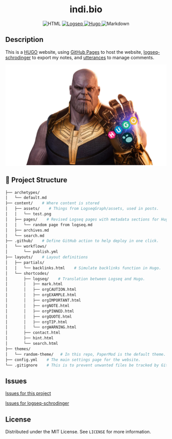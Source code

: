 <h1 align="center">
    indi.bio
</h1>

<p align="center">
    <img
        alt="HTML"
        src="https://img.shields.io/badge/html5-%23E34F26.svg?style=for-the-badge&logo=html5&logoColor=white">
    <a href="https://logseq.com/#/">
    <img
        alt="Logseq"
        src="https://img.shields.io/static/v1?label=&message=LOGSEQ&color=002B35&style=for-the-badge">
    </a>
    <a href="https://gohugo.io/">
    <img
        alt="Hugo"
        src="https://img.shields.io/badge/Hugo-black.svg?style=for-the-badge&logo=Hugo">
    </a>
    <img
        alt="Markdown"
        src="https://img.shields.io/badge/markdown-%23000000.svg?style=for-the-badge&logo=markdown&logoColor=white">
</a>

## Description

This is a [HUGO](https://gohugo.io/) website, using [GitHub Pages](https://pages.github.com/) to host the website, [logseq-schrodinger](https://github.com/sawhney17/logseq-schrodinger) to export my notes, and [utterances](https://utteranc.es/) to manage comments.

![how i feel using this setup](./src/thanos_logseq_hugo.svg)

## 🧱 Project Structure

```bash
├── archetypes/
│   └── default.md
├── content/    # Where content is stored
│   ├── assets/    # Things from LogseqGraph/assets, used in posts.
│   │   └── test.png
│   ├── pages/    # Revised Logseq pages with metadata sections for Hugo.
│   │   └── random page from logseq.md
│   ├── archives.md
│   └── search.md
├── .github/    # Define GitHub action to help deploy in one click.
│   └── workflows/
│       └── publish.yml
├── layouts/    # Layout definitions
│   ├── partials/
│   │   └── backlinks.html    # Simulate backlinks function in Hugo.
│   └── shortcodes/
│       ├── logseq/    # Translation between Logseq and Hugo.
│       │   ├── mark.html
│       │   ├── orgCAUTION.html
│       │   ├── orgEXAMPLE.html
│       │   ├── orgIMPORTANT.html
│       │   ├── orgNOTE.html
│       │   ├── orgPINNED.html
│       │   ├── orgQUOTE.html
│       │   ├── orgTIP.html
│       │   └── orgWARNING.html
│       ├── contact.html
│       ├── hint.html
│       └── search.html
├── themes/
│   └── random-theme/   # In this repo, PaperMod is the default theme.
├── config.yml    # The main settings page for the website.
└── .gitignore    # This is to prevent unwanted files be tracked by Git.
```

## Issues

[Issues for this project](https://github.com/tealblu/tealblu.github.io/issues)

[Issues for logseq-schrodinger](https://github.com/sawhney17/logseq-schrodinger#issues)

## License

Distributed under the MIT License. See `LICENSE` for more information.
